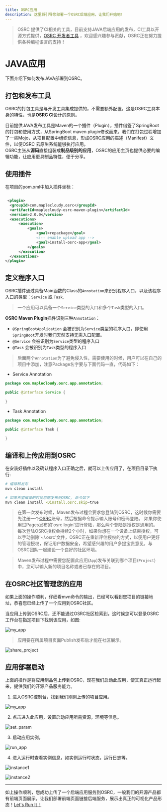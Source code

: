 ```yaml
---
title: OSRC应用
description: 这里将引导您部署一个OSRC后端应用，让我们开始吧!
---
```


> OSRC 提供了CI相关的工具，目前支持JAVA后端应用的发布，CI工具以开源方式提供，[OSRC 开发者工具](https://github.com/maplecloudy/maplecloudy-osrc-tools) ，欢迎感兴趣参与贡献，OSRC正在努力提供各种编程语言的支持！

# JAVA应用

下面介绍下如何发布JAVA部署到OSRC。

## 打包和发布工具

OSRC的打包工具是与开发工具集成提供的，不需要额外配置，这是OSRC工具本身的特性，也是**OSRC CI**设计的原则。

目前提供JAVA发布工具是Maven的一个插件（Plugin），插件借签了SpringBoot的打包和使用方式，从SpringBoot maven plugin修改而来，我们在打包过程增加了一些Mojo，从项目配置中组织信息，形成OSRC应用的描述（Manifest）文件，以便OSRC 云原生系统能够执行应用。  
OSRC主张从**源码**直接组装成**制品级别的应用**，OSRC的应用主页也提供必要的编辑功能，让应用更具制品特性，便于分享。

## 使用插件  

在项目的pom.xml中加入插件坐标：

```xml

 <plugin>
  <groupId>com.maplecloudy.osrc</groupId>
  <artifactId>maplecloudy-osrc-maven-plugin</artifactId>
  <version>2.0.0</version>
  <executions>
      <execution>
          <goals>
              <goal>repackage</goal>
              <!-- enable upload app -->
              <goal>install-osrc-app</goal>
          </goals>
      </execution>
  </executions>
</plugin>

```

## 定义程序入口

OSRC插件通过具备Main函数的Class的`Annotation`来识别程序入口，以及该程序入口的类型：`Service` 或 `Task`.

> 一个应用可以具备一个`Service`类型的入口和多个`Task`类型的入口。

**OSRC Maven Plugin**插件识别三种`Annotation`：

- `@SpringBootApplication` 会被识别为`Service`类型的程序入口，即使用`SpringBoot`开发时我们天然支持无需入口配置。
- `@Service` 会被识别为`Service`类型的程序入口
- `@Task` 会被识别为`Task`类型的程序入口

> 后面两个`Annotation`为了避免侵入性，需要使用的时候，用户可以在自己的项目中添加，注意Package名字要与下面代码一直，代码如下：

- Service Annotation

```java
package com.maplecloudy.osrc.app.annotation;

public @interface Service {
  
}
```

- Task Annotation

```java
package com.maplecloudy.osrc.app.annotation;

public @interface Task {
  
}
```

## 编译和上传应用到OSRC

在安装好插件以及确认程序入口正确之后，就可以上传应用了，在项目目录下执行:

```bash
# 编译和发布
mvn clean install

# 如果希望编译的时候忽略发布到OSRC, 命令如下
mvn clean install -Dinstall.osrc.skip=true

```

> 在第一次发布时候，Maven发布过程会要求您登陆到OSRC，这时候你需要先注册一个[OSRC](https://www.osrc.com/)账号，然后根据命令提示输入账号和密码登陆。
> 如果你使用过Pages发布的'osrc login'进行登陆，那么两个登陆是授权是通用的。
> 每次登陆OSRC授权会持续2个小时，如果你想在一个设备上结束授权，可以手动删除'~/.osrc'文件，OSRC正在重新评估授权的方式，以便用户更好的管理授权，保证用户数据安全，希望感兴趣的用户多提宝贵意见，与OSRC团队一起建设一个良好的社区环境。

> Maven发布过程中需要您配置此应用(`App`)发布关联到哪个项目(`Project`)中，您可以输入新的项目名称或者已存在的项目。   

## 在OSRC社区管理您的应用  

如果上面的操作顺利，仔细看mvn命令的输出，已经可以看到您项目的链接地址，恭喜您已经上传了一个应用到OSRC社区。

当应用上传到OSRC后，还不能通过OSRC社区检索到，这时候您可以登录OSRC工作台在指定项目下找到该应用，如图:

![my_app](/assets/img/my-app.png)

> 应用要在所属项目页面Publish发布后才能在社区展示。 

![share_project](/assets/img/share-project.png)

## 应用部署启动   

上面的操作是将应用制品包上传到OSRC，现在我们启动此应用，使其真正运行起来，提供我们的开源产品服务能力。  

1. 进入OSRC控制台，找到我们刚刚上传的项目应用。  

![my_app](/assets/img/my-app.png)  

2. 点击进入此应用，设置启动应用所需资源，环境等信息。

![set_param](/assets/img/set-param.png)  

3. 启动应用实例。  

![run_app](/assets/img/run-app.png)

4. 进入运行时查看实例信息，如实例运行时状态，运行日志等。  

![instance1](/assets/img/instance1.png)  

![instance2](/assets/img/instance2.png)  

----


如上操作顺利，您成功上传了一个后端应用服务到OSRC，一般我们的开源产品都有前端页面展示，让我们部署前端页面链接后端服务，展示出真正的可视化产品形态！[Let's Run It！](/osrc-pages.html)
